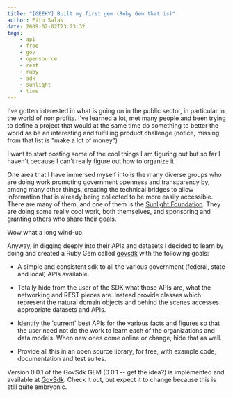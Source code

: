 ```yaml
---
title: "[GEEKY] Built my first gem (Ruby Gem that is)"
author: Pito Salas
date: 2009-02-02T23:23:32
tags:
    - api
    - free
    - gov
    - opensource
    - rest
    - ruby
    - sdk
    - sunlight
    - time
---
```




I've gotten interested in what is going on in the public sector, in particular
in the world of non profits. I've learned a lot, met many people and been
trying to define a project that would at the same time do something to better
the world as be an interesting and fulfilling product challenge (notice,
missing from that list is "make a lot of money")

I want to start posting some of the cool things I am figuring out but so far I
haven't because I can't really figure out how to organize it.

One area that I have immersed myself into is the many diverse groups who are
doing work promoting government openness and transparency by, among many other
things, creating the technical bridges to allow information that is already
being collected to be more easily accessible. There are many of them, and one
of them is the [Sunlight Foundation](<http://www.sunlightfoundation.com/>).
They are doing some really cool work, both themselves, and sponsoring and
granting others who share their goals.

Wow what a long wind-up.

Anyway, in digging deeply into their APIs and datasets I decided to learn by
doing and created a Ruby Gem called
[govsdk](<http://github.com/pitosalas/govsdk/tree/master>) with the following
goals:

  * A simple and consistent sdk to all the various government (federal, state and local) APIs available.

  * Totally hide from the user of the SDK what those APIs are, what the networking and REST pieces are. Instead provide classes which represent the natural domain objects and behind the scenes accesses appropriate datasets and APIs.

  * Identify the 'current' best APIs for the various facts and figures so that the user need not do the work to learn each of the organizations and data models. When new ones come online or change, hide that as well.

  * Provide all this in an open source library, for free, with example code, documentation and test suites.

Version 0.0.1 of the GovSdk GEM (0.0.1 -- get the idea?) is implemented and
available at [GovSdk](<http://github.com/pitosalas/govsdk/tree/master>). Check
it out, but expect it to change because this is still quite embryonic.



